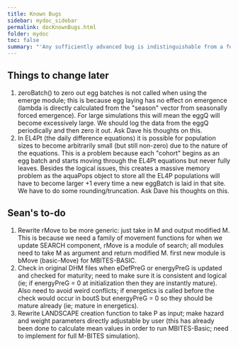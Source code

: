 ```yaml
---
title: Known Bugs
sidebar: mydoc_sidebar
permalink: docKnownBugs.html
folder: mydoc
toc: false
summary: "'Any sufficiently advanced bug is indistinguishable from a feature'- Rich Kulawiec"
---
```

## Things to change later

1. zeroBatch() to zero out egg batches is not called when using the emerge module; this is because egg laying has no effect on emergence (lambda is directly calculated from the "season" vector from seasonally forced emergence). For large simulations this will mean the eggQ will become excessively large. We should log the data from the eggQ periodically and then zero it out. Ask Dave his thoughts on this.
2. In EL4Pt (the daily difference equations) it is possible for population sizes to become arbitrarily small (but still non-zero) due to the nature of the equations. This is a problem because each "cohort" begins as an egg batch and starts moving through the EL4Pt equations but never fully leaves. Besides the logical issues, this creates a massive memory problem as the aquaPops object to store all the EL4P populations will have to become larger +1 every time a new eggBatch is laid in that site. We have to do some rounding/truncation. Ask Dave his thoughts on this.

## Sean's to-do

1. Rewrite rMove to be more generic: just take in M and output modified M. This is because we need a family of movement functions for when we update SEARCH component, rMove is a module of search; all modules need to take M as argument and return modified M. first new module is bMove (basic-Move) for MBITES-BASIC.
2. Check in original DHM files when eDefPreG or energyPreG is updated and checked for maturity; need to make sure it is consistent and logical (ie; if energyPreG = 0 at initialization then they are instantly mature). Also need to avoid weird conflicts; if energetics is called before the check would occur in boutS but energyPreG = 0 so they should be mature already (ie; mature in energetics).
3. Rewrite LANDSCAPE creation function to take P as input; make hazard and weight parameters directly adjustable by user (this has already been done to calculate mean values in order to run MBITES-Basic; need to implement for full M-BITES simulation).

<!-- ## To Do List

1. Fix EL4P fitting procedure based on 2004 Statics & Dynamics paper. Do this with JM.
2. Make male DHM-Basic.
3. Incorporate mating into DHM-Basic Cohort simulation.
4. Collective Agent emergent behaviors; look for continuous approximations. See papers from Luca Bortolussi.
5. Run DHM-Basic spatial dynamics based on movement model from 2013 PLoS Heterogeneity... paper.

## Bugs

1. <s> DHM-BloodMeal.R, reFeed function, line 63, references non-existent function reFeedF </s>
2. <s>DHM.R, line 396, energetics function causes bStateNew to be set to "S"; see DHM-Sugar.R, line 76 in function queueSugarBout almost always evaluates to TRUE and causes next behavioral state to go to "S", could be one of two (or both) things:</s>
    *   <s> M$energy is not decreasing as it should be </s> <b>It is decreasing correctly each time energetics(M) is called. A function named immatureEnergetics was added for symmetry in energetics.</b>
    *   <s>The probability pSugarBout is incorrectly specified.</s>
3. <s> DHM.R; lines 361: isAlive and isActive cannot properly subset M (Error in M$bStateNew : $ operator is invalid for atomic vectors) </s>
4. <s> DHM-Mating/chooseMate does now work (dhmP$nMates does not exist) </s> <b> Assigned it to 1 in setup.DHM.R for the time being but need to verify with Dave (should work assuming it is the number of potential mates each female has) </b>
    *   <s> not returning mosquito object </s>
    *   <s> dhmP.N not initialised </s>
    *   <s> Error in runif(1 + rpois(1, dhmP$nMates), 0, N) : object 'N' not found </s>
5.  MatingQs = NULL ("mosquito 182, TRUE, is mating!" Error in MatingQs[[D]] : attempt to select less than one element)
    *   Pops up when D = 0
6. <s> Corrected an error in "DHM-Bloodmeal/reFeed" </s> <b>reFeedF.Pr was returning bStateNew but it was being assign to whole M instead of M$bStateNew </b>
7. <s> enterHouse </s> <b> This error pops up when mosquito tries to enter a house from m, s or l because there are no houses so it is not an error </b>
    *   <s> Error in if (foundGap == TRUE) { : missing value where TRUE/FALSE needed. In addition: Warning message: In rbinom(1, 1, LANDSCAPE$f$enterHouseP[ixf(M)]) : NAs produced </s>
8. <s> queueSugarBout </s>
    *   <s> Energy levels are sometimes negative M$energy in pSugarBout </s>
    *   <s> Error in if (rbinom(1, 1, pSugarBout(M$energy))) M$bStateNew = "S" : argument is not interpretable as logical In addition: Warning message:In rbinom(1, 1, pSugarBout(M$energy)) : NAs produced </s>
9. <s> surviveFlight </s>  <b> Added definition of parameters in setup.DHM.R </b>
    *   <s> Error in if (!rbinom(1, 1, p)) M$bStateNew = "D" : missing value where TRUE/FALSE needed </s>
    *   <s> Tatter is not working: returns NA's </s>
        *   <s> dhmP$ttr.a and dhmP$ttr.b = NULL </s>
10. <s> ixf </s> <b> Added 'haunt' column to LANDSCAPE so that when ixf is called when mosquito is in m then can choose a feeding site that the m site is 'in'. </b>
11. <s> SugarFeedingBout causes an error to pop-up in some situations </s> <b>Clipped the minimum value of energy to 0 to avoid negative probabilities </b>
    *   <s> energetics evaluates to NA </s>
12. activitySpace.daily.Np.i (in activitySpace.daily.Np.R, line 41): n.d is a poisson distributed count of number of places human i visits besides his/her home location on day t. But line 41 if statement only evaluates as true if n.d > 1; should it actually be >= 1? Need to confirm with Dave.
13. probing function in DHM.R (line 134) has input to probeHost "spz", which is a now deprecated element in the mosquito object. All p. falciparum objects are now stored in M$Pf. Need to change this when the Pf.infection modules are working.
14. While running DHM with sugar feeding turned off
    *   <b> Changed line to: EggQ$batch[[EggQ$ix]] <<- allocEggQ(eggs)   [SEE CODE HIGHLIGHT 14]</b>
    *   <s> Error in allocEggQ() : argument "N" is missing, with no default </s>
15. <b> All mosquitos have a 'mated' state == FALSE'</b>
    * <b>Females are emerging in F state so they rarely try to mate again.</b>
16. <s>Mosquitos sugar feed a lot</s>
    * <b>The problem turned out to be that the opportunistic sugar feeding probability was being calculated incorrectly (it should have been the inverse of the one that was being computed). The value also needed to be clipped as sometimes energy level is higher than 1. The change is: pSugarBout(1-clipped)) in queueSugarBout. Some of the dhmP parameters were also changed.</b>
    * <s> Turning sugar feeding behaviour seems to make the simulation run correctly [SEE IMAGE 16]</s>
    * <b>Another part of the problem is that females are emerging in F state instead of M.</b>
17. <s>Females are not trying to mate.</s>
    * <b>Females are emerging in F state instead of M but until the mating problems are fixed we can not change it back as it would produce errors and stop the simulation from running. The line that should be added is: MPop$MM[[index]] = resetMosy(MPop$MM[[index]], MPop$idMX, t, "M", "l", lloc, type, female) instead of:MPop$MM[[index]]=resetMosy(MPop$MM[[index]], MPop$idMX, t, "F", "l", lloc, type, female)in DHM-Mosquito.R "renewMosquito".</b>
18. <s>Females are never entering "O" state</s>
    * <s>Sugar feeding parametrisation is not allowing them to go through that stage. As soon as mosquitoes find an oviposition spot they need to sugar feed and they have no memory on the last state so they go back to blood feed.</s>
    * <b>Turning sugar feeding off "corrects" the error but there is something else. If mosquitos feel the need to sugar feed oportunistically they should return to their previous activity, not draw one at random.</b>
19. <s>Mosquitoes are sugar feeding all the time</s>
    * <b>The blood-feed energetic parameter was way to high!!! Females blood-feed quickly so they never needed to sugar-feed. There might be a problem with the timing of events.</b>
    * <b>Sugar-feeding related functions were re-parametrised:</b>
        * <b>dhmP$S.sa=100</b>
        * <b>dhmP$S.sb=500</b>
        * <b>dhmP$S.sz=1</b>
        * <b>dhmP$B.energy=1/10</b>
20. Female mosy are always emerge with bmSize = 1; after they call BloodMeal this actually decreases!!! Is this biologically correct?
21. Error pops up with "atRisk" list. See figure 21.


{% highlight r %}
(14)

function(eggs, l.i, tm, dam, sire, type){
    EggQ$ix <<- EggQ$ix + 1
    if(EggQ$ix > EggQ$mx){
        #EggQ$batch[[EggQ$ix]] <<- allocEggQ()#MODIFIED IT TEMPORARILY TO MAKE DHM WORK BUT I'M NOT SURE IT'S CORRECT!!!!
        EggQ$batch[[EggQ$ix]] <<- allocEggQ(eggs)
        EggQ$mx <<- EggQ$ix
    }
    EggQ$batch[[EggQ$ix]]$nEggs     <<- eggs
    EggQ$batch[[EggQ$ix]]$l.ix      <<- l.i
    EggQ$batch[[EggQ$ix]]$tm        <<- tm
    EggQ$batch[[EggQ$ix]]$dam       <<- dam
    EggQ$batch[[EggQ$ix]]$sire      <<- sire
    EggQ$batch[[EggQ$ix]]$type      <<- type
}
{% endhighlight %}

<center>{% include image.html file="statesWSugarOff.png" alt="" caption="(16)"  max-width=650 %}</center>



{% highlight r %}
(21)

[1] "ERROR: atRisk overrun"
Error in eval(expr, envir, enclos) : object 'N' not found
In addition: There were 22 warnings (use warnings() to see them)
Called from: eval(expr, envir, enclos)
{% endhighlight %}

### More Substantial Problems & Work To Do:

1.  <s>In Simulations/Default/runit.R: the for loops that runs over the temporal granularity indifference window (Ti) uses a different iterator for time than the main simulation while loop which updates T. This causes problems. NOT SURE, CHECK LATER.</s> Mosy are on different time scale than humans, so it doesn't matter; mosy run in continuous time, humans run in discrete time. Ti only affects human events (that's why recovery from Pf is geometric distribution not exponential, which is discrete form of exponential anyway.)
2. <s>In DHM-Sugar.R, function "sugarWeight" has a switch where if the mosquito is in the "s" point set, sugarWeight is 100; might be too high and this could be causing them to only sugar feed?</s>
    * <b>Changing this value makes them sugar feed less. We should probably re-scale all the values in LANDSCAPE$X$sugar to 0-1.</b>
3. <s>Males emerge into the environment as mature = TRUE. Not sure if this is intentional or not; seems to conflict with DHM-Mating.R queueMating function.</s>
    * <b>Not a problem.</b>
4. <s>DHM-Swarming.R: DailyMatingQs is defined in setup.DHM-Swarming.R to MatingQs = DailyMatingQs(ceiling(Ti)), but does not seem to be called in actual simulation (ie; in runit.R). Need to address this and find out when to set up the mating queue/add to it when running the simulation. RELATED TO 2.
    MatingQs does not update and mosquitoes are not pushed into the mating queue.</s>

    - it's possible that this happens in enterSwarm function found in DHM-Swarming.R which is called during   the maleDHM. Need to check later that this is properly pushing males into the MatingQs.
    - Nope, subsetting MatingQs is just messed up. MatingQs[[D]]$MatingQ[[M$ix]] should be MatingQs[[D]][[M$ix]]
    - in maleDHM there are some functions shared between male and female mosy; it is necessary to make sure they work with both male and females and also to update the env passing in DHM_swarming.R after it is set up in DHM.R:

        * landingSpot
        * surviveRestingHazard
        * timing

    - Mating/Swarming has been sorted out!! Will update how routines work in Mosquito and DHM pages later.

5. <s>clearSwarm in DHM-Swarming.R is never called. Not sure if the MatingQs need to be cleared but just an obervation.</s>

    - Update: Mating now works and MatingQs are created and cleared on daily basis!

6. <s>enterHouse function in DHM.R is recursive; it calls itself. Compare to original enterHouse from MICRO: </s>

{% highlight r %}
enterHouse=function(M,LANDSCAPE,CMParameters,Fwts,Rwts,Lwts,dhmP,SUGAR,TATTER,SENESCE,InAndOut){
    outside=TRUE
    while(outside==TRUE & M$pState=="F" & M$iwofle!=5){
        if(rbinom(1,1,LANDSCAPE$f$eh[M$f.i])){
            outside=FALSE
            if(CMParameters$EAVE.TUBE$ACTIVE==TRUE) M=fEaveTube(M,LANDSCAPE,CMParameters)
            if(CMParameters$IMPROVE.HOME$ACTIVE==TRUE) M=fImproveHome(M,LANDSCAPE,CMParameters)
        } else {
            M$iwofle=newSpot(M, F.wts=Fwts*c(0,1,1,0,1,0),Rwts,Lwts,InAndOut)
            #if(CMParameters$IRS$ACTIVE==TRUE) M=fIRS(M,LANDSCAPE,CMParameters) # REMOVED BY HMSC
            M=surviveRestingHazard(M,LANDSCAPE)
            M=surviveFlightStress(M,dhmP,SUGAR,TATTER,SENESCE)
        }
    }
    return(M)
}
{% endhighlight %}

Here is the new version of enterHouse:
{% highlight r %}
enterHouse <- function(M){
    foundGap <- rbinom(1,1,LANDSCAPE$f$enterHouseP[ixf(M)])
    ###PATCH###
    if(is.na(foundGap)){
        M$lspot <- "l"
        return(M)
    }
    ###PATCH###
    if(foundGap == TRUE){
        if(EAVE.TUBE == TRUE){
            M <- fEaveTube(M)
        }
    } else {
        M$lspot <- newSpot(M)
        M <- surviveFlight(M)
        if(!isAlive(M)){
            return(M)
        } else {
            if(M$lspot == "i"){
                M <- enterHouse(M)
            }
        }
    }
    return(M)
}
{% endhighlight %}

    - Not a problem; they repeat if they are not killed by EAVE.TUBE; if so they pick a new spot and surviveFlight,

7. Added patch to getAtRisk.daily; there is some problems when some mosy tnow/tnext (not sure, check saturday) is less than any of the values of "today" inside of riskList; just made d equal to min of the today vector if this is the case. Need to look more deeply into this phenomenon.

### Notes
Might or might not be bugs. Some are clearly just temporary developmental decisions for testing.

1. Wts's are all 1
2. <s>probing always finds human'</s>
    * <b>They no longer find always human but the biting function is completely random and doesn't depend on wether there are humans or not.
3. <s>Females do not appear to be laying eggs into the LANDSCAPE</s>
    Females now lay eggs into EggQ daily -->
